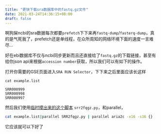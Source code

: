 ```yaml
---
title: "更快下载sra数据库中的fastq.gz文件"
date: 2021-03-24T14:36:15+08:00
draft: false
---
```


啊狗屎ncbi的sra数据每次都要`prefetch`下下来再`fastq-dump`/`fasterq-dump`，真的是气死我了，prefetch还是单线程，在众所周知的网络环境下面的速度一言难尽...

好在ebi数据库不仅与ncbi同步更新而且还直接给了`fastq.gz`的下载链接，甚至有给你json api来根据`accession number`获取，所以我们可以有如下的操作。

<!-- more -->

打开你需要的GSE页面进入`SRA RUN Selector`，下下来之后里面应该长这样
```
cat example.list

SRR000999
SRR000998
SRR000997
```
然后我们使用[临时摸出来的这个脚本](https://gist.github.com/TTTPOB/9c52a1ebd10ee7383bda245663e252a0) `srr2fqgz.py`，和parallel，
```bash
cat example.list|parallel SRR2fqgz.py | parallel aria2c -x16 -s16 {}
```
它应该就可以下好了
